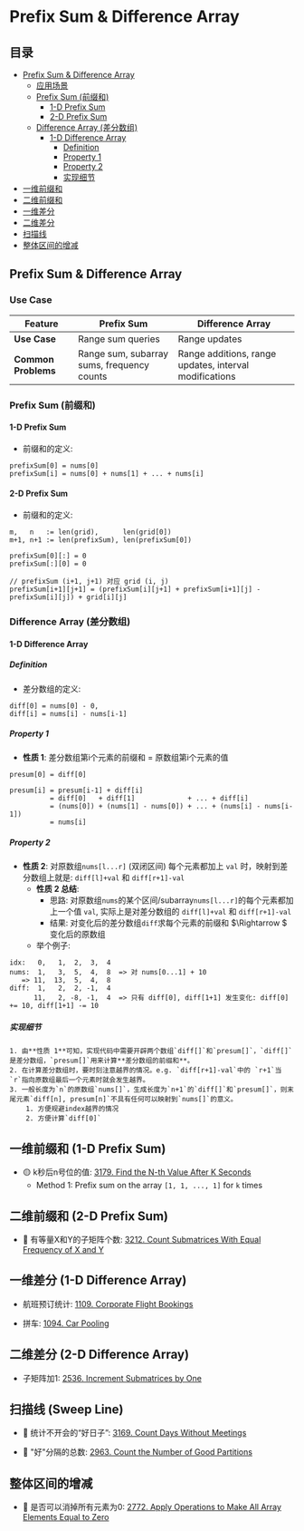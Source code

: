 # Prefix Sum & Difference Array

## 目录
* [Prefix Sum & Difference Array](#prefix-sum--difference-array)
    * [应用场景](#use-case)
    * [Prefix Sum (前缀和)](#prefix-sum-前缀和)
        * [1-D Prefix Sum](#1-d-prefix-sum)
        * [2-D Prefix Sum](#2-d-prefix-sum)
    * [Difference Array (差分数组)](#difference-array-差分数组)
        * [1-D Difference Array](#1-d-difference-array)
            * [Definition](#definition)
            * [Property 1](#property-1)
            * [Property 2](#property-2)
            * [实现细节](#实现细节)
* [一维前缀和](#一维前缀和-1-d-prefix-sum)
* [二维前缀和](#二维前缀和-2-d-prefix-sum)
* [一维差分](#一维差分-1-d-difference-array)
* [二维差分](#二维差分-2-d-difference-array)
* [扫描线](#扫描线-sweep-line)
* [整体区间的增减](#整体区间的增减)


## Prefix Sum & Difference Array

### Use Case
| Feature | Prefix Sum | Difference Array |
| - | - | - |
|**Use Case**|Range sum queries| Range updates |
|**Common Problems**|Range sum, subarray sums, frequency counts|Range additions, range updates, interval modifications|

### Prefix Sum (前缀和)

#### 1-D Prefix Sum
* 前缀和的定义:
```
prefixSum[0] = nums[0]
prefixSum[i] = nums[0] + nums[1] + ... + nums[i]
```

#### 2-D Prefix Sum
* 前缀和的定义:
```
m,   n   := len(grid),      len(grid[0])
m+1, n+1 := len(prefixSum), len(prefixSum[0])

prefixSum[0][:] = 0
prefixSum[:][0] = 0

// prefixSum (i+1, j+1) 对应 grid (i, j)
prefixSum[i+1][j+1] = (prefixSum[i][j+1] + prefixSum[i+1][j] - prefixSum[i][j]) + grid[i][j]
```



### Difference Array (差分数组)

#### 1-D Difference Array

##### Definition
* 差分数组的定义:

```
diff[0] = nums[0] - 0,
diff[i] = nums[i] - nums[i-1]
```

##### Property 1
* **性质 1**: 差分数组第i个元素的前缀和 = 原数组第i个元素的值
```
presum[0] = diff[0]

presum[i] = presum[i-1] + diff[i]
          = diff[0]   + diff[1]             + ... + diff[i]
          = (nums[0]) + (nums[1] - nums[0]) + ... + (nums[i] - nums[i-1])
          = nums[i]
```

##### Property 2
* **性质 2**: 对原数组`nums[l...r]` (双闭区间) 每个元素都加上 `val` 时，映射到差分数组上就是: `diff[l]+val` 和 `diff[r+1]-val`
    * **性质 2 总结**:
        * 思路: 对原数组`nums`的某个区间/subarray`nums[l...r]`的每个元素都加上一个值 `val`, 实际上是对差分数组的 `diff[l]+val` 和 `diff[r+1]-val`
        * 结果: 对变化后的差分数组`diff`求每个元素的前缀和 $\Rightarrow $ 变化后的原数组
    * 举个例子:
```
idx:   0,   1,  2,  3,  4
nums:  1,   3,  5,  4,  8  => 对 nums[0...1] + 10
   => 11,  13,  5,  4,  8
diff:  1,   2,  2, -1,  4
      11,   2, -8, -1,  4  => 只有 diff[0], diff[1+1] 发生变化: diff[0] += 10, diff[1+1] -= 10 
```

##### 实现细节
    1. 由**性质 1**可知，实现代码中需要开辟两个数组`diff[]`和`presum[]`，`diff[]`是差分数组，`presum[]`用来计算**差分数组的前缀和**。
    2. 在计算差分数组时，要时刻注意越界的情况。e.g. `diff[r+1]-val`中的 `r+1`当 `r`指向原数组最后一个元素时就会发生越界。
    3. 一般长度为`n`的原数组`nums[]`，生成长度为`n+1`的`diff[]`和`presum[]`，则末尾元素`diff[n], presum[n]`不具有任何可以映射到`nums[]`的意义。
        1. 方便规避index越界的情况
        2. 方便计算`diff[0]`



## 一维前缀和 (1-D Prefix Sum)
* :yellow_circle: k秒后n号位的值: [3179. Find the N-th Value After K Seconds](https://github.com/szhou12/leetcode-go/tree/main/leetcode/3179-Find-the-N-th-Value-After-K-Seconds)
    * Method 1: Prefix sum on the array `[1, 1, ..., 1]` for `k` times

## 二维前缀和 (2-D Prefix Sum)
* :red_circle: 有等量X和Y的子矩阵个数: [3212. Count Submatrices With Equal Frequency of X and Y](https://github.com/szhou12/leetcode-go/tree/main/leetcode/3212-Count-Submatrices-With-Equal-Frequency-of-X-and-Y)




## 一维差分 (1-D Difference Array)

* 航班预订统计: [1109. Corporate Flight Bookings](https://github.com/szhou12/leetcode-go/tree/main/leetcode/1109-Corporate-Flight-Bookings)

* 拼车: [1094. Car Pooling](https://github.com/szhou12/leetcode-go/tree/main/leetcode/1094-Car-Pooling)



## 二维差分 (2-D Difference Array)

* 子矩阵加1: [2536. Increment Submatrices by One](https://github.com/szhou12/leetcode-go/tree/main/leetcode/2536-Increment-Submatrices-by-One)

## 扫描线 (Sweep Line)

* :red_circle: 统计不开会的“好日子”: [3169. Count Days Without Meetings](https://github.com/szhou12/leetcode-go/tree/main/leetcode/3169-Count-Days-Without-Meetings)

* :red_circle: "好"分隔的总数: [2963. Count the Number of Good Partitions](https://github.com/szhou12/leetcode-go/tree/main/leetcode/2963-Count-the-Number-of-Good-Partitions)

## 整体区间的增减

* :red_circle: 是否可以消掉所有元素为0: [2772. Apply Operations to Make All Array Elements Equal to Zero](https://github.com/szhou12/leetcode-go/tree/main/leetcode/2772-Apply-Operations-to-Make-All-Array-Elements-Equal-to-Zero)